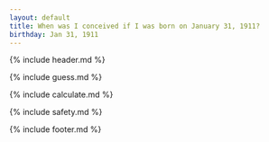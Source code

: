 ```yaml
---
layout: default
title: When was I conceived if I was born on January 31, 1911?
birthday: Jan 31, 1911
---
```


{% include header.md %}

{% include guess.md %}

{% include calculate.md %}

{% include safety.md %}

{% include footer.md %}



